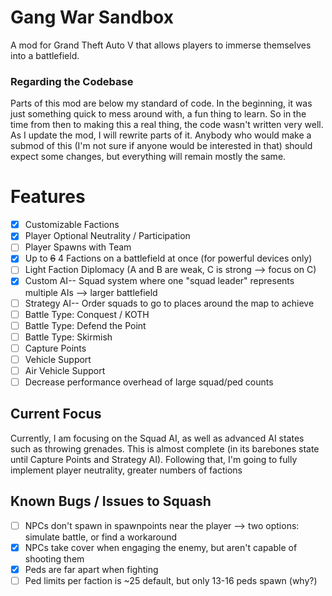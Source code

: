 # Gang War Sandbox
A mod for Grand Theft Auto V that allows players to immerse themselves into a battlefield.

### Regarding the Codebase
Parts of this mod are below my standard of code. In the beginning, it was just something quick to mess around with, a fun thing to learn. So in the time from then to making this a real thing, the code wasn't written very well. As I update the mod, I will rewrite parts of it. Anybody who would make a submod of this (I'm not sure if anyone would be interested in that) should expect some changes, but everything will remain mostly the same.



# Features
- [x] Customizable Factions
- [x] Player Optional Neutrality / Participation
- [ ] Player Spawns with Team
- [x] Up to ~~6~~ 4 Factions on a battlefield at once (for powerful devices only)
- [ ] Light Faction Diplomacy (A and B are weak, C is strong --> focus on C)
- [x] Custom AI-- Squad system where one "squad leader" represents multiple AIs --> larger battlefield
- [ ] Strategy AI-- Order squads to go to places around the map to achieve
- [ ] Battle Type: Conquest / KOTH
- [ ] Battle Type: Defend the Point
- [ ] Battle Type: Skirmish
- [ ] Capture Points
- [ ] Vehicle Support
- [ ] Air Vehicle Support
- [ ] Decrease performance overhead of large squad/ped counts

## Current Focus
Currently, I am focusing on the Squad AI, as well as advanced AI states such as throwing grenades. This is almost complete (in its barebones state until Capture Points and Strategy AI).
Following that, I'm going to fully implement player neutrality, greater numbers of factions

## Known Bugs / Issues to Squash
- [ ] NPCs don't spawn in spawnpoints near the player --> two options: simulate battle, or find a workaround
- [x] NPCs take cover when engaging the enemy, but aren't capable of shooting them
- [x] Peds are far apart when fighting
- [ ] Ped limits per faction is ~25 default, but only 13-16 peds spawn (why?)
